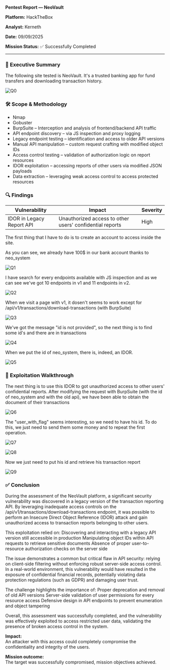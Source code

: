 **Pentest Report — NeoVault**

**Platform:** HackTheBox

**Analyst:** Kerneth

**Date:** 09/09/2025

**Mission Status:** ✅ Successfully Completed

---

### 🎯 Executive Summary

The following site tested is NeoVault. It's a trusted banking app for fund transfers and downloading transaction history.


![Q0](images/main_neovault.png)


### 🛠️ Scope & Methodology

* Nmap
* Gobuster
* BurpSuite – Interception and analysis of frontend/backend API traffic
* API endpoint discovery – via JS inspection and proxy logging
* Legacy endpoint testing – identification and access to older API versions
* Manual API manipulation – custom request crafting with modified object IDs
* Access control testing – validation of authorization logic on report resources
* IDOR exploitation – accessing reports of other users via modified JSON payloads
* Data extraction – leveraging weak access control to access protected resources

### 🔍 Findings


| Vulnerability             | Impact                                                   | Severity |
| ------------------------- | -------------------------------------------------------- | -------- |
| IDOR in Legacy Report API | Unauthorized access to other users' confidential reports | High     |


The first thing that I have to do is to create an account to access inside the site.

As you can see, we already have 100$ in our bank account thanks to neo_system

![Q1](images/neo_system_neovault.png)


I have search for every endpoints available with JS inspection and as we can see we've got 10 endpoints in v1 and 11 endpoints in v2.


![Q2](images/api_neovault.png)


When we visit a page with v1, it dosen't seems to work except for /api/v1/transactions/download-transactions (with BurpSuite)


![Q3](images/download_transa_neovault.png)


We've got the message "id is not provided", so the next thing is to find some id's and there are in transactions


![Q4](images/transactions_neovault.png)


When we put the id of neo_system, there is, indeed, an IDOR.


![Q5](images/id_transa_dowload_neovault.png)


### 🧩 Exploitation Walkthrough

The next thing is to use this IDOR to got unauthorized access to other users' confidential reports.
After modifying the request with BurpSuite (with the id of neo_system and with the old api), we have been able to obtain the document of their transactions


![Q6](images/user_with_flag_neovault.png)


The "user_with_flag" seems interesting, so we need to have his id. To do this, we just need to send them some money and to repeat the first operation.


![Q7](images/transfer_user_with_flag_neovault.png)




![Q8](images/id_user_neovault.png)




Now we just need to put his id and retrieve his transaction report


![Q9](images/user_with_flag_neovault.png)


### ✅ Conclusion

During the assessment of the NeoVault platform, a significant security vulnerability was discovered in a legacy version of the transaction reporting API. By leveraging inadequate access controls on the /api/v1/transactions/download-transactions endpoint, it was possible to perform an Insecure Direct Object Reference (IDOR) attack and gain unauthorized access to transaction reports belonging to other users.

This exploitation relied on:
Discovering and interacting with a legacy API version still accessible in production
Manipulating object IDs within API requests to retrieve sensitive documents
Absence of proper user-to-resource authorization checks on the server side

The issue demonstrates a common but critical flaw in API security: relying on client-side filtering without enforcing robust server-side access control. In a real-world environment, this vulnerability would have resulted in the exposure of confidential financial records, potentially violating data protection regulations (such as GDPR) and damaging user trust.

The challenge highlights the importance of:
Proper deprecation and removal of old API versions
Server-side validation of user permissions for every resource access
Defensive design in API endpoints to prevent enumeration and object tampering

Overall, this assessment was successfully completed, and the vulnerability was effectively exploited to access restricted user data, validating the presence of broken access control in the system.

**Impact:**  
An attacker with this access could completely compromise the confidentiality and integrity of the users.  

**Mission outcome:**  
The target was successfully compromised, mission objectives achieved.  

